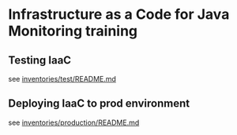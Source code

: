 Infrastructure as a Code for Java Monitoring training 
=====================================================


Testing IaaC
------------
see [inventories/test/README.md](inventories/test/README.md)


Deploying IaaC to prod environment
----------------------------------
see [inventories/production/README.md](inventories/production/README.md)
